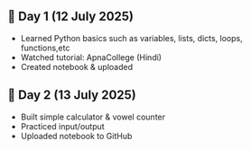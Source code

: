 ## 📅 Day 1 (12 July 2025)
- Learned Python basics such as variables, lists, dicts, loops, functions,etc
- Watched tutorial: ApnaCollege (Hindi)
- Created notebook & uploaded

## 📅 Day 2 (13 July 2025)
- Built simple calculator & vowel counter
- Practiced input/output
- Uploaded notebook to GitHub
